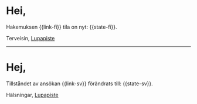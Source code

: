 # Hei,

Hakemuksen {{link-fi}} tila on nyt: {{state-fi}}.

Terveisin,
[Lupapiste](https://www.lupapiste.fi/)

---

# Hej,

Tillst&aring;ndet av ans&ouml;kan {{link-sv}} f&ouml;r&auml;ndrats till: {{state-sv}}.

Hälsningar,
[Lupapiste](https://www.lupapiste.fi/)

